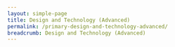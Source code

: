 ```yaml
---
layout: simple-page
title: Design and Technology (Advanced)
permalink: /primary-design-and-technology-advanced/
breadcrumb: Design and Technology (Advanced)
---
```

